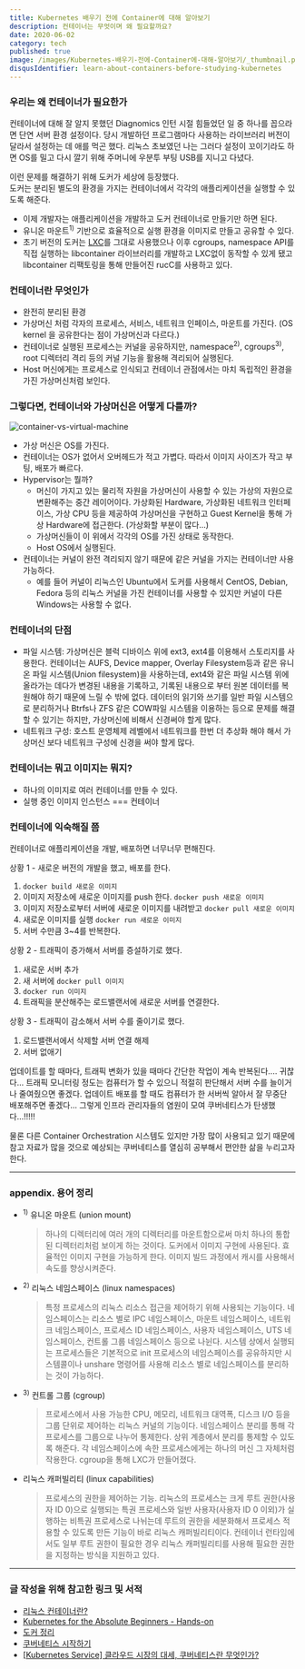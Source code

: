 ```yaml
---
title: Kubernetes 배우기 전에 Container에 대해 알아보기
description: 컨테이너는 무엇이며 왜 필요할까요?
date: 2020-06-02
category: tech
published: true
image: /images/Kubernetes-배우기-전에-Container에-대해-알아보기/_thumbnail.png
disqusIdentifier: learn-about-containers-before-studying-kubernetes
---
```


### 우리는 왜 컨테이너가 필요한가

컨테이너에 대해 잘 알지 못했던 Diagnomics 인턴 시절 힘들었던 일 중 하나를 꼽으라면 단연 서버 환경 설정이다. 당시 개발하던 프로그램마다 사용하는 라이브러리 버전이 달라서 설정하는 데 애를 먹곤 했다. 리눅스 초보였던 나는 그러다 설정이 꼬이기라도 하면 OS를 밀고 다시 깔기 위해 주머니에 우분투 부팅 USB를 지니고 다녔다.

이런 문제를 해결하기 위해 도커가 세상에 등장했다.  
도커는 분리된 별도의 환경을 가지는 컨테이너에서 각각의 애플리케이션을 실행할 수 있도록 해준다.

- 이제 개발자는 애플리케이션을 개발하고 도커 컨테이너로 만들기만 하면 된다.
- 유니온 마운트<sup>1)</sup> 기반으로 효율적으로 실행 환경을 이미지로 만들고 공유할 수 있다.
- 초기 버전의 도커는 [LXC](https://linuxcontainers.org/)를 그대로 사용했으나 이후 cgroups, namespace API를 직접 실행하는 libcontainer 라이브러리를 개발하고 LXC없이 동작할 수 있게 됐고 libcontainer 리팩토링을 통해 만들어진 rucC를 사용하고 있다.

### 컨테이너란 무엇인가

- 완전히 분리된 환경
- 가상머신 처럼 각자의 프로세스, 서비스, 네트워크 인페이스, 마운트를 가진다. (OS kernel 을 공유한다는 점이 가상머신과 다르다.)
- 컨테이너로 실행된 프로세스는 커널을 공유하지만, namespace<sup>2)</sup>, cgroups<sup>3)</sup>, root 디렉터리 격리 등의 커널 기능을 활용해 격리되어 실행된다.
- Host 머신에게는 프로세스로 인식되고 컨테이너 관점에서는 마치 독립적인 환경을 가진 가상머신처럼 보인다.

### 그렇다면, 컨테이너와 가상머신은 어떻게 다를까?

![container-vs-virtual-machine](/images/Kubernetes-배우기-전에-Container에-대해-알아보기/1.png)

- 가상 머신은 OS를 가진다.
- 컨테이너는 OS가 없어서 오버헤드가 적고 가볍다. 따라서 이미지 사이즈가 작고 부팅, 배포가 빠르다.
- Hypervisor는 뭘까?
  - 머신이 가지고 있는 물리적 자원을 가상머신이 사용할 수 있는 가상의 자원으로 변환해주는 중간 레이어이다. 가상화된 Hardware, 가상화된 네트워크 인터페이스, 가상 CPU 등을 제공하여 가상머신을 구현하고 Guest Kernel을 통해 가상 Hardware에 접근한다. (가상화할 부분이 많다...)
  - 가상머신들이 이 위에서 각각의 OS를 가진 상태로 동작한다.
  - Host OS에서 실행된다.
- 컨테이너는 커널이 완전 격리되지 않기 때문에 같은 커널을 가지는 컨테이너만 사용 가능하다.
  - 예를 들어 커널이 리눅스인 Ubuntu에서 도커를 사용해서 CentOS, Debian, Fedora 등의 리눅스 커널을 가진 컨테이너를 사용할 수 있지만 커널이 다른 Windows는 사용할 수 없다.

### 컨테이너의 단점

- 파일 시스템: 가상머신은 블럭 디바이스 위에 ext3, ext4를 이용해서 스토리지를 사용한다. 컨테이너는 AUFS, Device mapper, Overlay Filesystem등과 같은 유니온 파일 시스템(Union filesystem)을 사용하는데, ext4와 같은 파일 시스템 위에 올라가는 데다가 변경된 내용을 기록하고, 기록된 내용으로 부터 원본 데이터를 복원해야 하기 때문에 느릴 수 밖에 없다. 데이터의 읽기와 쓰기를 일반 파일 시스템으로 분리하거나 Btrfs나 ZFS 같은 COW파일 시스템을 이용하는 등으로 문제를 해결 할 수 있기는 하지만, 가상머신에 비해서 신경써야 할게 많다.
- 네트워크 구성: 호스트 운영체제 레벨에서 네트워크를 한번 더 추상화 해야 해서 가상머신 보다 네트워크 구성에 신경을 써야 할게 많다.

### 컨테이너는 뭐고 이미지는 뭐지?

- 하나의 이미지로 여러 컨테이너를 만들 수 있다.
- 실행 중인 이미지 인스턴스 === 컨테이너

### 컨테이너에 익숙해질 쯤

컨테이너로 애플리케이션을 개발, 배포하면 너무너무 편해진다.

상황 1 - 새로운 버전의 개발을 했고, 배포를 한다.

1. `docker build 새로운 이미지`
2. 이미지 저장소에 새로운 이미지를 push 한다. `docker push 새로운 이미지`
3. 이미지 저장소로부터 서버에 새로운 이미지를 내려받고 `docker pull 새로운 이미지`
4. 새로운 이미지를 실행 `docker run 새로운 이미지`
5. 서버 수만큼 3~4를 반복한다.

상황 2 - 트래픽이 증가해서 서버를 증설하기로 했다.

1. 새로운 서버 추가
2. 새 서버에 `docker pull 이미지`
3. `docker run 이미지`
4. 트래픽을 분산해주는 로드밸랜서에 새로운 서버를 연결한다.

상황 3 - 트래픽이 감소해서 서버 수를 줄이기로 했다.

1. 로드밸랜서에서 삭제할 서버 연결 해제
2. 서버 없애기

업데이트를 할 때마다, 트래픽 변화가 있을 때마다 간단한 작업이 계속 반복된다.... 귀찮다... 트래픽 모니터링 정도는 컴퓨터가 할 수 있으니 적절히 판단해서 서버 수를 늘이거나 줄여줬으면 좋겠다. 업데이트 배포를 할 때도 컴퓨터가 한 서버씩 알아서 잘 무중단 배포해주면 좋겠다... 그렇게 인프라 관리자들의 염원이 모여 쿠버네티스가 탄생했다...!!!!!

물론 다른 Container Orchestration 시스템도 있지만 가장 많이 사용되고 있기 때문에 참고 자료가 많을 것으로 예상되는 쿠버네티스를 열심히 공부해서 편안한 삶을 누리고자 한다.

---

### appendix. 용어 정리

- <sup>1)</sup> 유니온 마운트 (union mount)
  > 하나의 디렉터리에 여러 개의 디렉터리를 마운트함으로써 마치 하나의 통합된 디렉터리처럼 보이게 하는 것이다. 도커에서 이미지 구현에 사용된다. 효율적인 이미지 구현을 가능하게 한다. 이미지 빌드 과정에서 캐시를 사용해서 속도를 향상시켜준다.
- <sup>2)</sup> 리눅스 네임스페이스 (linux namespaces)
  > 특정 프로세스의 리눅스 리소스 접근을 제어하기 위해 사용되는 기능이다. 네임스페이스는 리소스 별로 IPC 네임스페이스, 마운트 네임스페이스, 네트워크 네임스페이스, 프로세스 ID 네임스페이스, 사용자 네임스페이스, UTS 네임스페이스, 컨트롤 그룹 네임스페이스 등으로 나뉜다. 시스템 상에서 실행되는 프로세스들은 기본적으로 init 프로세스의 네임스페이스를 공유하지만 시스템콜이나 unshare 명령어를 사용해 리소스 별로 네임스페이스를 분리하는 것이 가능하다.
- <sup>3)</sup> 컨트롤 그룹 (cgroup)
  > 프로세스에서 사용 가능한 CPU, 메모리, 네트워크 대역폭, 디스크 I/O 등을 그룹 단위로 제어하는 리눅스 커널의 기능이다. 네임스페이스 분리를 통해 각 프로세스를 그룹으로 나누어 통제한다. 상위 계층에서 분리를 통제할 수 있도록 해준다. 각 네임스페이스에 속한 프로세스에게는 하나의 머신 그 자체처럼 작용한다. cgroup을 통해 LXC가 만들어졌다.
- 리눅스 캐퍼빌리티 (linux capabilities)
  > 프로세스의 권한을 제어하는 기능. 리눅스의 프로세스는 크게 루트 권한(사용자 ID 0)으로 실행되는 특권 프로세스와 일반 사용자(사용자 ID 0 이외)가 실행하는 비특권 프로세스로 나뉘는데 루트의 권한을 세분화해서 프로세스 적용할 수 있도록 만든 기능이 바로 리눅스 캐퍼빌리티이다. 컨테이너 런타임에서도 일부 루트 권한이 필요한 경우 리눅스 캐퍼빌리티를 사용해 필요한 권한을 지정하는 방식을 지원하고 있다.

---

### 글 작성을 위해 참고한 링크 및 서적

- [리눅스 컨테이너란?](https://www.44bits.io/ko/keyword/linux-container)
- [Kubernetes for the Absolute Beginners - Hands-on](https://www.udemy.com/course/learn-kubernetes/)
- [도커 정리](https://rokrokss.com/post/2019/10/17/%EB%8F%84%EC%BB%A4-Docker-%EC%A0%95%EB%A6%AC.html)
- [쿠버네티스 시작하기](http://www.yes24.com/Product/Goods/61335395)
- [[Kubernetes Service] 클라우드 시장의 대세, 쿠버네티스란 무엇인가?](https://www.youtube.com/watch?v=JNc11rxLtmE)
